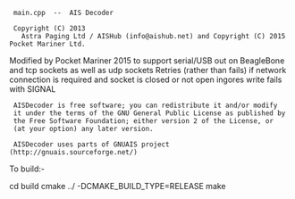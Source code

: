 
     main.cpp  --  AIS Decoder
 
     Copyright (C) 2013
       Astra Paging Ltd / AISHub (info@aishub.net) and Copyright (C) 2015 Pocket Mariner Ltd.
       
  Modified by Pocket Mariner 2015 to support serial/USB out on BeagleBone and tcp sockets as well as udp sockets
  Retries (rather than fails)  if network connection is required and socket is closed or not open
  ingores write fails with SIGNAL
 
     AISDecoder is free software; you can redistribute it and/or modify
     it under the terms of the GNU General Public License as published by
     the Free Software Foundation; either version 2 of the License, or
     (at your option) any later version.
 
     AISDecoder uses parts of GNUAIS project (http://gnuais.sourceforge.net/)
 
 
To build:-
 
cd build
cmake ../ -DCMAKE_BUILD_TYPE=RELEASE
make


 
 
